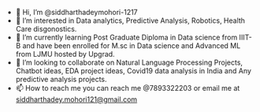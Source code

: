 - 👋 Hi, I’m @siddharthadeymohori-1217
- 👀 I’m interested in Data analytics, Predictive Analysis, Robotics, Health Care disgonostics.
- 🌱 I’m currently learning Post Graduate Diploma in Data science from IIIT-B and have been enrolled for M.sc in Data science and Advanced ML from LJMU hosted by Upgrad. 
- 💞️ I’m looking to collaborate on Natural Language Processing Projects, Chatbot ideas, EDA project ideas, Covid19 data analysis in India and Any predictive analysis projects. 
- 📫 How to reach me you can reach me @7893322203 or email me at siddharthadey.mohori121@gmail.com

<!---
siddharthadeymohori-1217/siddharthadeymohori-1217 is a ✨ special ✨ repository because its `README.md` (this file) appears on your GitHub profile.
You can click the Preview link to take a look at your changes.
--->
